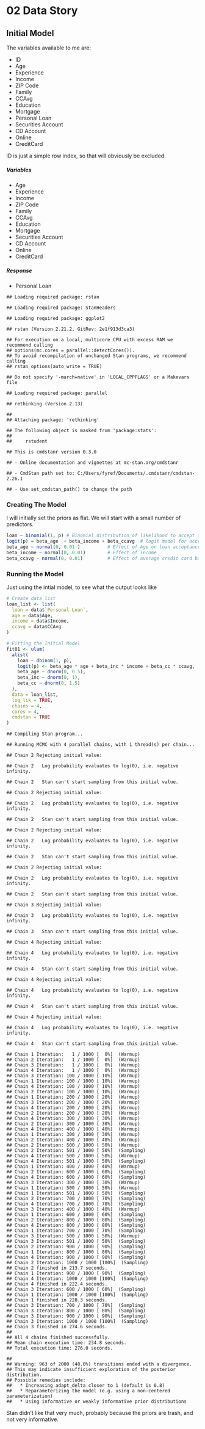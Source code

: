 02 Data Story
================

## Initial Model

The variables available to me are:

-   ID
-   Age
-   Experience
-   Income
-   ZIP Code
-   Family
-   CCAvg
-   Education
-   Mortgage
-   Personal Loan
-   Securities Account
-   CD Account
-   Online
-   CreditCard

ID is just a simple row index, so that will obviously be excluded.

##### Variables

-   Age
-   Experience
-   Income
-   ZIP Code
-   Family
-   CCAvg
-   Education
-   Mortgage
-   Securities Account
-   CD Account
-   Online
-   CreditCard

##### Response

-   Personal Loan

<!-- -->

    ## Loading required package: rstan

    ## Loading required package: StanHeaders

    ## Loading required package: ggplot2

    ## rstan (Version 2.21.2, GitRev: 2e1f913d3ca3)

    ## For execution on a local, multicore CPU with excess RAM we recommend calling
    ## options(mc.cores = parallel::detectCores()).
    ## To avoid recompilation of unchanged Stan programs, we recommend calling
    ## rstan_options(auto_write = TRUE)

    ## Do not specify '-march=native' in 'LOCAL_CPPFLAGS' or a Makevars file

    ## Loading required package: parallel

    ## rethinking (Version 2.13)

    ## 
    ## Attaching package: 'rethinking'

    ## The following object is masked from 'package:stats':
    ## 
    ##     rstudent

    ## This is cmdstanr version 0.3.0

    ## - Online documentation and vignettes at mc-stan.org/cmdstanr

    ## - CmdStan path set to: C:/Users/fyref/Documents/.cmdstanr/cmdstan-2.26.1

    ## - Use set_cmdstan_path() to change the path

### Creating The Model

I will initially set the priors as flat. We will start with a small
number of predictors.

``` r
loan ~ binomial(1, p) # Binomial distribution of likelihood to accept the personal loan
logit(p) = beta_age  + beta_income + beta_ccavg  # logit model for acceptance of loan likelihood
beta_age ~ normal(0, 0.01 )          # Effect of Age on loan acceptance 
beta_income ~ normal(0, 0.01)        # Effect of income
beta_ccavg ~ normal(0, 0.01)         # Effect of average credit card balance
```

### Running the Model

Just using the intial model, to see what the output looks like

``` r
# Create data list
loan_list <- list(
  loan = data$`Personal Loan`,
  age = data$Age,
  income = data$Income,
  ccavg = data$CCAvg
)

# Fitting the Initial Model
fit01 <- ulam(
  alist(
    loan ~ dbinom(1, p),
    logit(p) <- beta_age * age + beta_inc * income + beta_cc * ccavg,
    beta_age ~ dnorm(0, 0.5),
    beta_inc ~ dnorm(0, 1),
    beta_cc ~ dnorm(0, 1.5)
  ),
  data = loan_list,
  log_lik = TRUE,
  chains = 4,
  cores = 4,
  cmdstan = TRUE
)
```

    ## Compiling Stan program...

    ## Running MCMC with 4 parallel chains, with 1 thread(s) per chain...

    ## Chain 2 Rejecting initial value:

    ## Chain 2   Log probability evaluates to log(0), i.e. negative infinity.

    ## Chain 2   Stan can't start sampling from this initial value.

    ## Chain 2 Rejecting initial value:

    ## Chain 2   Log probability evaluates to log(0), i.e. negative infinity.

    ## Chain 2   Stan can't start sampling from this initial value.

    ## Chain 2 Rejecting initial value:

    ## Chain 2   Log probability evaluates to log(0), i.e. negative infinity.

    ## Chain 2   Stan can't start sampling from this initial value.

    ## Chain 2 Rejecting initial value:

    ## Chain 2   Log probability evaluates to log(0), i.e. negative infinity.

    ## Chain 2   Stan can't start sampling from this initial value.

    ## Chain 3 Rejecting initial value:

    ## Chain 3   Log probability evaluates to log(0), i.e. negative infinity.

    ## Chain 3   Stan can't start sampling from this initial value.

    ## Chain 4 Rejecting initial value:

    ## Chain 4   Log probability evaluates to log(0), i.e. negative infinity.

    ## Chain 4   Stan can't start sampling from this initial value.

    ## Chain 4 Rejecting initial value:

    ## Chain 4   Log probability evaluates to log(0), i.e. negative infinity.

    ## Chain 4   Stan can't start sampling from this initial value.

    ## Chain 4 Rejecting initial value:

    ## Chain 4   Log probability evaluates to log(0), i.e. negative infinity.

    ## Chain 4   Stan can't start sampling from this initial value.

    ## Chain 1 Iteration:   1 / 1000 [  0%]  (Warmup) 
    ## Chain 2 Iteration:   1 / 1000 [  0%]  (Warmup) 
    ## Chain 3 Iteration:   1 / 1000 [  0%]  (Warmup) 
    ## Chain 4 Iteration:   1 / 1000 [  0%]  (Warmup) 
    ## Chain 3 Iteration: 100 / 1000 [ 10%]  (Warmup) 
    ## Chain 1 Iteration: 100 / 1000 [ 10%]  (Warmup) 
    ## Chain 4 Iteration: 100 / 1000 [ 10%]  (Warmup) 
    ## Chain 2 Iteration: 100 / 1000 [ 10%]  (Warmup) 
    ## Chain 1 Iteration: 200 / 1000 [ 20%]  (Warmup) 
    ## Chain 3 Iteration: 200 / 1000 [ 20%]  (Warmup) 
    ## Chain 4 Iteration: 200 / 1000 [ 20%]  (Warmup) 
    ## Chain 2 Iteration: 200 / 1000 [ 20%]  (Warmup) 
    ## Chain 4 Iteration: 300 / 1000 [ 30%]  (Warmup) 
    ## Chain 2 Iteration: 300 / 1000 [ 30%]  (Warmup) 
    ## Chain 4 Iteration: 400 / 1000 [ 40%]  (Warmup) 
    ## Chain 1 Iteration: 300 / 1000 [ 30%]  (Warmup) 
    ## Chain 2 Iteration: 400 / 1000 [ 40%]  (Warmup) 
    ## Chain 2 Iteration: 500 / 1000 [ 50%]  (Warmup) 
    ## Chain 2 Iteration: 501 / 1000 [ 50%]  (Sampling) 
    ## Chain 4 Iteration: 500 / 1000 [ 50%]  (Warmup) 
    ## Chain 4 Iteration: 501 / 1000 [ 50%]  (Sampling) 
    ## Chain 1 Iteration: 400 / 1000 [ 40%]  (Warmup) 
    ## Chain 2 Iteration: 600 / 1000 [ 60%]  (Sampling) 
    ## Chain 4 Iteration: 600 / 1000 [ 60%]  (Sampling) 
    ## Chain 3 Iteration: 300 / 1000 [ 30%]  (Warmup) 
    ## Chain 1 Iteration: 500 / 1000 [ 50%]  (Warmup) 
    ## Chain 1 Iteration: 501 / 1000 [ 50%]  (Sampling) 
    ## Chain 2 Iteration: 700 / 1000 [ 70%]  (Sampling) 
    ## Chain 4 Iteration: 700 / 1000 [ 70%]  (Sampling) 
    ## Chain 3 Iteration: 400 / 1000 [ 40%]  (Warmup) 
    ## Chain 1 Iteration: 600 / 1000 [ 60%]  (Sampling) 
    ## Chain 2 Iteration: 800 / 1000 [ 80%]  (Sampling) 
    ## Chain 4 Iteration: 800 / 1000 [ 80%]  (Sampling) 
    ## Chain 1 Iteration: 700 / 1000 [ 70%]  (Sampling) 
    ## Chain 3 Iteration: 500 / 1000 [ 50%]  (Warmup) 
    ## Chain 3 Iteration: 501 / 1000 [ 50%]  (Sampling) 
    ## Chain 2 Iteration: 900 / 1000 [ 90%]  (Sampling) 
    ## Chain 1 Iteration: 800 / 1000 [ 80%]  (Sampling) 
    ## Chain 4 Iteration: 900 / 1000 [ 90%]  (Sampling) 
    ## Chain 2 Iteration: 1000 / 1000 [100%]  (Sampling) 
    ## Chain 2 finished in 213.7 seconds.
    ## Chain 1 Iteration: 900 / 1000 [ 90%]  (Sampling) 
    ## Chain 4 Iteration: 1000 / 1000 [100%]  (Sampling) 
    ## Chain 4 finished in 222.4 seconds.
    ## Chain 3 Iteration: 600 / 1000 [ 60%]  (Sampling) 
    ## Chain 1 Iteration: 1000 / 1000 [100%]  (Sampling) 
    ## Chain 1 finished in 228.3 seconds.
    ## Chain 3 Iteration: 700 / 1000 [ 70%]  (Sampling) 
    ## Chain 3 Iteration: 800 / 1000 [ 80%]  (Sampling) 
    ## Chain 3 Iteration: 900 / 1000 [ 90%]  (Sampling) 
    ## Chain 3 Iteration: 1000 / 1000 [100%]  (Sampling) 
    ## Chain 3 finished in 274.6 seconds.
    ## 
    ## All 4 chains finished successfully.
    ## Mean chain execution time: 234.8 seconds.
    ## Total execution time: 276.0 seconds.

    ## 
    ## Warning: 963 of 2000 (48.0%) transitions ended with a divergence.
    ## This may indicate insufficient exploration of the posterior distribution.
    ## Possible remedies include: 
    ##   * Increasing adapt_delta closer to 1 (default is 0.8) 
    ##   * Reparameterizing the model (e.g. using a non-centered parameterization)
    ##   * Using informative or weakly informative prior distributions

Stan didn’t like that very much, probably because the priors are trash,
and not very informative.
